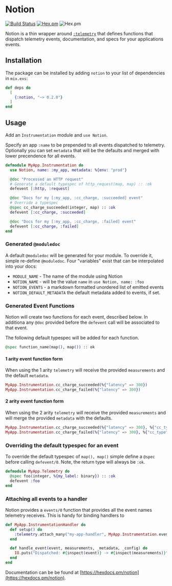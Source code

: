 # Notion

[![Build Status](https://travis-ci.org/coryodaniel/notion.svg?branch=master)](https://travis-ci.org/coryodaniel/notion)
[![Hex.pm](http://img.shields.io/hexpm/v/notion.svg?style=flat)](https://hex.pm/packages/notion)
![Hex.pm](https://img.shields.io/hexpm/l/notion.svg?style=flat)

Notion is a thin wrapper around [`:telemetry`](https://github.com/beam-telemetry/telemetry) that defines functions that dispatch telemetry events, documentation, and specs for your applications events.

## Installation

The package can be installed by adding `notion` to your list of dependencies in `mix.exs`:

```elixir
def deps do
  [
    {:notion, "~> 0.2.0"}
  ]
end
```

## Usage

Add an `Instrumentation` module and `use Notion`.

Specify an app `:name` to be prepended to all events dispatched to telemetry. Optionally you can set `metadata` that will be the defaults and merged with lower precendence for all events.

```elixir
defmodule MyApp.Instrumentation do
  use Notion, name: :my_app, metadata: %{env: "prod"}

  @doc "Processed an HTTP request"
  # Generate a default typespec of http_request(map, map) :: :ok
  defevent [:http, :request]

  @doc "Docs for my [:my_app, :cc_charge, :succeeded] event"
  # Override a typespec
  @spec cc_charge_succeeded(integer, map) :: :ok
  defevent [:cc_charge, :succeeded]

  @doc "Docs for my [:my_app, :cc_charge, :failed] event"
  defevent [:cc_charge, :failed]
end
```

### Generated `@moduledoc`

A default `@moduledoc` will be generated for your module. To override it, simple re-define `@moduledoc`. Four "variables" exist that can be interpolated into your docs:

- `MODULE_NAME` - The name of the module using Notion
- `NOTION_NAME` - will be the value `name` in `use Notion, name: :foo`
- `NOTION_EVENTS` - a markdown formatted unordered list of emitted events
- `NOTION_DEFAULT_METADATA` the default metadata added to events, if set.

### Generated Event Functions

Notion will create two functions for each event, described below. In additiona any `@doc` provided before the `defevent` call will be associated to that event.

The following default typespec will be added for each function.

```elixir
@spec function_name(map(), map()) :: ok
```

#### 1 arity event function form

When using the 1 arity `telemetry` will receive the provided `measurements` and the default `metadata`.

```elixir
MyApp.Instrumentation.cc_charge_succeeded(%{"latency" => 300})
MyApp.Instrumentation.cc_charge_failed(%{"latency" => 300})
```

#### 2 arity event function form

When using the 2 arity `telemetry` will receive the provided `measurements` and will merge the provided `metadata` with the defaults.

```elixir
MyApp.Instrumentation.cc_charge_succeeded(%{"latency" => 300}, %{"cc_type" => "visa"})
MyApp.Instrumentation.cc_charge_failed(%{"latency" => 300}, %{"cc_type" => "visa"})
```

### Overriding the default typespec for an event

To override the default typespec of `map(), map()` simple define a `@spec` before calling `defevent/0`. Note, the return type will always be `:ok`.

```elixir
defmodule MyApp.Telemetry do
  @spec foo(integer, %{my_label: binary}) :: :ok
  defevent :foo
end
```

### Attaching all events to a handler

Notion provides a `events/0` function that provides all the event names telemetry receives. This is handy for binding handlers to

```elixir
def MyApp.InstrumentationHandler do
  def setup() do
    :telemetry.attach_many("my-app-handler", MyApp.Instrumentation.events(), &handle_event/4, nil)
  end

  def handle_event(event, measurements, _metadata, _config) do
    IO.puts("Dispatched: #{inspect(event)} -> #{inspect(measurements)}")
  end
end
```

Documentation can be be found at [https://hexdocs.pm/notion](https://hexdocs.pm/notion).
